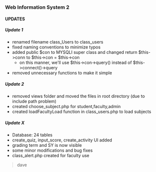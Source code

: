 ### Web Information System 2

#### UPDATES
##### Update 1
* renamed filename class_Users to class_users
* fixed naming conventions to minimize typos
* added public $con to MYSQLI super class and changed return $this->conn to $this->con = $this->con
	- on this manner, we'll use $this->con->query() instead of $this->connect()->query
* removed unnecessary functions to make it simple

##### Update 2
* removed views folder and moved the files in root directory (due to include path problem)
* created choose_subject.php for student,faculty,admin
* created loadFacultyLoad function in class_users.php to load subjects

##### Update X
* Database: 24 tables
* create_quiz, input_score, create_activity UI added
* grading term and SY is now visible
* some minor modifications and bug fixes
* class_alert.php created for faculty use 

> dave
